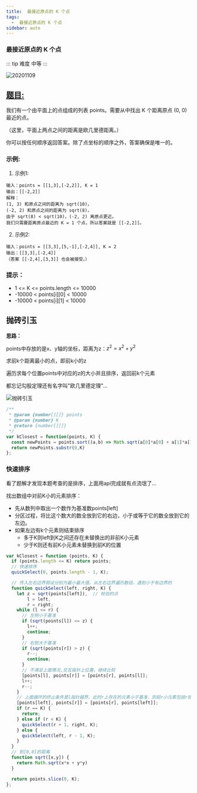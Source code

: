 ```yaml
---
title:  最接近原点的 K 个点
tags:
  -  最接近原点的 K 个点
sidebar: auto
---
```


###  最接近原点的 K 个点

::: tip 难度
中等
:::

![20201109](http://qiniu.gaowenju.com/leecode/banner/20201109.jpg)

## [题目:](https://leetcode-cn.com/problems/k-closest-points-to-origin/)

我们有一个由平面上的点组成的列表 points。需要从中找出 K 个距离原点 (0, 0) 最近的点。

（这里，平面上两点之间的距离是欧几里德距离。）

你可以按任何顺序返回答案。除了点坐标的顺序之外，答案确保是唯一的。

### 示例:

1. 示例1:

```
输入：points = [[1,3],[-2,2]], K = 1
输出：[[-2,2]]
解释： 
(1, 3) 和原点之间的距离为 sqrt(10)，
(-2, 2) 和原点之间的距离为 sqrt(8)，
由于 sqrt(8) < sqrt(10)，(-2, 2) 离原点更近。
我们只需要距离原点最近的 K = 1 个点，所以答案就是 [[-2,2]]。
```

2. 示例2:

```
输入：points = [[3,3],[5,-1],[-2,4]], K = 2
输出：[[3,3],[-2,4]]
（答案 [[-2,4],[3,3]] 也会被接受。）
```

### 提示：

- 1 <= K <= points.length <= 10000
- -10000 < points[i][0] < 10000
- -10000 < points[i][1] < 10000

## 抛砖引玉

**思路：**

points中存放的是x、y轴的坐标，距离为z：$z^2 = x^2+y^2$ 

求前k个距离最小的点，即前k小的z

遍历求每个位置points中对应的z的大小并且排序，返回前k个元素

都忘记勾股定理还有名字叫"欧几里德定理"...

![抛砖引玉](http://qiniu.gaowenju.com/leecode/20201109.png)

```javascript
/**
 * @param {number[][]} points
 * @param {number} K
 * @return {number[][]}
 */
var kClosest = function(points, K) {
  const newPoints = points.sort((a,b) => Math.sqrt(a[0]*a[0] + a[1]*a[1]) - Math.sqrt(b[0]*b[0] + b[1]*b[1]))
  return newPoints.substr(0,K)
};
```

### 快速排序

看了题解才发现本题考查的是排序，上面用api完成就有点流氓了...

找出数组中对前K小的元素排序：
- 先从数列中取出一个数作为基准数points[left]
- 分区过程，将比这个数大的数全放到它的右边，小于或等于它的数全放到它的左边。
- 如果左边有k个元素则结束排序
  - 多于K则left到K之间还存在未替换出的非前K小元素
  - 少于K则还有前K小元素未替换到前K的位置

```javascript
var kClosest = function (points, K) {
  if (points.length <= K) return points;
  // 快速排序
  quickSelect(0, points.length - 1, K);

  // 传入左右边界假设分别为最小最大值，从左右边界遍历数组，遇到小于有边界的
  function quickSelect(left, right, K) {
    let z = sqrt(points[left]),  // 校验的点
        l = left,                
        r = right;
    while (l <= r) {
      // 左侧小于基准
      if (sqrt(points[l]) <= z) {
        l++;
        continue;
      }
      // 右侧大于基准
      if (sqrt(points[r]) > z) {
        r--;
        continue;
      }
      // 不满足上面情况,交互指针上位置，继续比较
      [points[l], points[r]] = [points[r], points[l]];
      l++;
      r--;
    }
    // 上面循环的终止条件是l指针越界、此时r上存在的元素小于基准，则前r小元素包括r指针上的元素
    [points[left], points[r]] = [points[r], points[left]];
    if (r == K) {
      return;
    } else if (r < K) {
      quickSelect(r + 1, right, K);
    } else {
      quickSelect(left, r - 1, K);
    }
  }
  // 到[0,0]的距离
  function sqrt([x,y]) {
    return Math.sqrt(x*x + y*y)
  }

  return points.slice(0, K);
};
```
